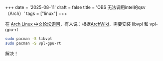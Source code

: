 +++
date = '2025-08-11'
draft = false
title = 'OBS 无法调用intel的qsv（Arch）'
tags = ["linux"]
+++

在 [Arch Linux 中文论坛询问](https://forum.archlinuxcn.org/t/topic/14285)，有人说：根据[ArchWiki](https://wiki.archlinux.org/title/FFmpeg#Intel_QuickSync_(QSV))，需要安装 libvpl 和 vpl-gpu-rt

```bash
sudo pacman -S libvpl
sudo pacman -S vpl-gpu-rt
```

解决！
